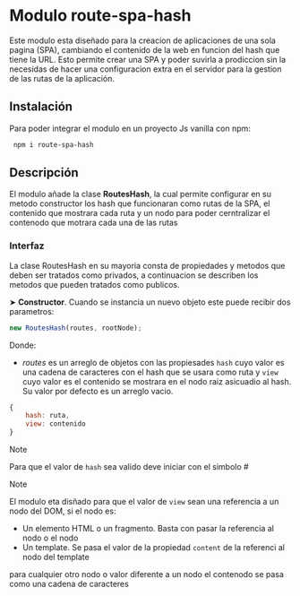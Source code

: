 # Modulo route-spa-hash
Este modulo esta diseñado para la creacion de aplicaciones de una sola pagina (SPA), cambiando el contenido de la web en funcion del hash que tiene la URL. Esto permite crear una SPA y poder suvirla a prodiccion sin la necesidas de hacer una configuracion extra en el servidor para la gestion de las rutas de la aplicación. 

## Instalación
Para poder integrar el modulo en un proyecto Js vanilla con npm:
```bash
 npm i route-spa-hash
```
## Descripción
El modulo añade la clase __RoutesHash__, la cual permite configurar en su metodo constructor los hash que funcionaran como rutas de la SPA, el contenido que mostrara cada ruta y un nodo para poder cerntralizar el contenodo que motrara cada una de las rutas

### Interfaz
La clase RoutesHash en su mayoria consta de propiedades y metodos que deben ser tratados como privados, a continuacion se describen los metodos que pueden tratados como publicos.

➤ __Constructor__. Cuando se instancia un nuevo objeto este puede recibir dos parametros:
```js
new RoutesHash(routes, rootNode);
```
Donde:
- _routes_ es un arreglo de objetos con las propiesades `hash` cuyo valor es  una cadena de caracteres con el hash que se usara como ruta y `view` cuyo valor es el contenido se mostrara en el nodo raiz asicuadio al hash. Su valor por defecto es un arreglo vacio.
```js
{
    hash: ruta,
    view: contenido
}
```
> [!NOTE]
> Para que el valor de `hash` sea valido deve iniciar con el simbolo # 

> [!NOTE]
> El modulo eta disñado para que el valor de `view` sean una referencia a un nodo del DOM, si el nodo es:
>- Un elemento HTML o un fragmento. Basta con pasar la referencia al nodo o el nodo
>- Un template. Se pasa el valor de la propiedad `content` de la referenci al nodo del template
>
>para cualquier otro nodo o valor diferente a un nodo el contenodo se pasa como una cadena de caracteres

